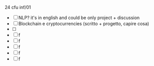 24 cfu inf/01
- [ ] NLP? it's in english and could be only project + discussion
- [ ] Blockchain e cryptocurrencies (scritto + progetto, capire cosa)
- [ ] 
- [ ] f
- [ ] f
- [ ] f
- [ ] f
- [ ] f